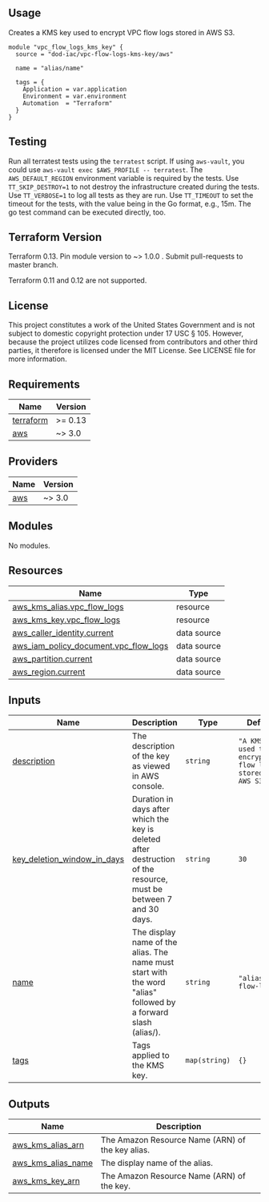 <!-- BEGINNING OF PRE-COMMIT-TERRAFORM DOCS HOOK -->
## Usage

Creates a KMS key used to encrypt VPC flow logs stored in AWS S3.

```hcl
module "vpc_flow_logs_kms_key" {
  source = "dod-iac/vpc-flow-logs-kms-key/aws"

  name = "alias/name"

  tags = {
    Application = var.application
    Environment = var.environment
    Automation  = "Terraform"
  }
}
```

## Testing

Run all terratest tests using the `terratest` script.  If using `aws-vault`, you could use `aws-vault exec $AWS_PROFILE -- terratest`.  The `AWS_DEFAULT_REGION` environment variable is required by the tests.  Use `TT_SKIP_DESTROY=1` to not destroy the infrastructure created during the tests.  Use `TT_VERBOSE=1` to log all tests as they are run.  Use `TT_TIMEOUT` to set the timeout for the tests, with the value being in the Go format, e.g., 15m.  The go test command can be executed directly, too.

## Terraform Version

Terraform 0.13. Pin module version to ~> 1.0.0 . Submit pull-requests to master branch.

Terraform 0.11 and 0.12 are not supported.

## License

This project constitutes a work of the United States Government and is not subject to domestic copyright protection under 17 USC § 105.  However, because the project utilizes code licensed from contributors and other third parties, it therefore is licensed under the MIT License.  See LICENSE file for more information.

## Requirements

| Name | Version |
|------|---------|
| <a name="requirement_terraform"></a> [terraform](#requirement\_terraform) | >= 0.13 |
| <a name="requirement_aws"></a> [aws](#requirement\_aws) | ~> 3.0 |

## Providers

| Name | Version |
|------|---------|
| <a name="provider_aws"></a> [aws](#provider\_aws) | ~> 3.0 |

## Modules

No modules.

## Resources

| Name | Type |
|------|------|
| [aws_kms_alias.vpc_flow_logs](https://registry.terraform.io/providers/hashicorp/aws/latest/docs/resources/kms_alias) | resource |
| [aws_kms_key.vpc_flow_logs](https://registry.terraform.io/providers/hashicorp/aws/latest/docs/resources/kms_key) | resource |
| [aws_caller_identity.current](https://registry.terraform.io/providers/hashicorp/aws/latest/docs/data-sources/caller_identity) | data source |
| [aws_iam_policy_document.vpc_flow_logs](https://registry.terraform.io/providers/hashicorp/aws/latest/docs/data-sources/iam_policy_document) | data source |
| [aws_partition.current](https://registry.terraform.io/providers/hashicorp/aws/latest/docs/data-sources/partition) | data source |
| [aws_region.current](https://registry.terraform.io/providers/hashicorp/aws/latest/docs/data-sources/region) | data source |

## Inputs

| Name | Description | Type | Default | Required |
|------|-------------|------|---------|:--------:|
| <a name="input_description"></a> [description](#input\_description) | The description of the key as viewed in AWS console. | `string` | `"A KMS key used to encrypt VPC flow logs stored in AWS S3."` | no |
| <a name="input_key_deletion_window_in_days"></a> [key\_deletion\_window\_in\_days](#input\_key\_deletion\_window\_in\_days) | Duration in days after which the key is deleted after destruction of the resource, must be between 7 and 30 days. | `string` | `30` | no |
| <a name="input_name"></a> [name](#input\_name) | The display name of the alias. The name must start with the word "alias" followed by a forward slash (alias/). | `string` | `"alias/vpc-flow-logs"` | no |
| <a name="input_tags"></a> [tags](#input\_tags) | Tags applied to the KMS key. | `map(string)` | `{}` | no |

## Outputs

| Name | Description |
|------|-------------|
| <a name="output_aws_kms_alias_arn"></a> [aws\_kms\_alias\_arn](#output\_aws\_kms\_alias\_arn) | The Amazon Resource Name (ARN) of the key alias. |
| <a name="output_aws_kms_alias_name"></a> [aws\_kms\_alias\_name](#output\_aws\_kms\_alias\_name) | The display name of the alias. |
| <a name="output_aws_kms_key_arn"></a> [aws\_kms\_key\_arn](#output\_aws\_kms\_key\_arn) | The Amazon Resource Name (ARN) of the key. |
<!-- END OF PRE-COMMIT-TERRAFORM DOCS HOOK -->

